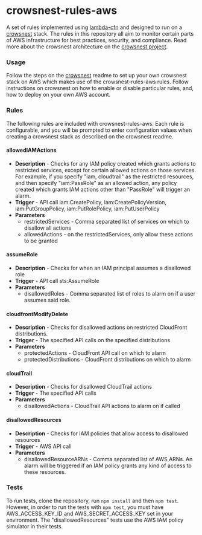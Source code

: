# crowsnest-rules-aws

A set of rules implemented using [lambda-cfn](https://github.com/mapbox/lambda-cfn) and designed to run on a [crowsnest](https://github.com/mapbox/crowsnest) stack.  The rules in this repository all aim to monitor certain parts of AWS infrastructure for best practices, security, and compliance.  Read more about the crowsnest architecture on the [crowsnest project](https://github.com/mapbox/crowsnest).

### Usage

Follow the steps on the [crowsnest](https://github.com/mapbox/crowsnest) readme to set up your own crowsnest stack on AWS which makes use of the crowsnest-rules-aws rules.  Follow instructions on crowsnest on how to enable or disable particular rules, and, how to deploy on your own AWS account.

### Rules

The following rules are included with crowsnest-rules-aws.  Each rule is configurable, and you will be prompted to enter configuration values when creating a crowsnest stack as described on the crowsnest readme.

#### allowedIAMActions

- **Description** - Checks for any IAM policy created which grants actions to restricted services, except for certain allowed actions on those services.  For example, if you specify "iam, cloudtrail" as the restricted resources, and then specify "iam:PassRole" as an allowed action, any policy created which grants IAM actions other than "PassRole" will trigger an alarm.
- **Trigger** - API call iam:CreatePolicy, iam:CreatePolicyVersion, iam:PutGroupPolicy, iam:PutRolePolicy, iam:PutUserPolicy
- **Parameters**
  - restrictedServices - Comma separated list of services on which to disallow all actions
  - allowedActions - on the restrictedServices, only allow these actions to be granted

#### assumeRole

- **Description** - Checks for when an IAM principal assumes a disallowed role
- **Trigger** - API call sts:AssumeRole
- **Parameters**
  - disallowedRoles - Comma separated list of roles to alarm on if a user assumes said role.

#### cloudfrontModifyDelete

- **Description** - Checks for disallowed actions on restricted CloudFront distributions.
- **Trigger** - The specified API calls on the specified distributions
- **Parameters**
  - protectedActions - CloudFront API call on which to alarm
  - protectedDistributions - CloudFront distributions on which to alarm

#### cloudTrail

- **Description** - Checks for disallowed CloudTrail actions
- **Trigger** - The specified API calls
- **Parameters**
  - disallowedActions - CloudTrail API actions to alarm on if called

#### disallowedResources

- **Description** - Checks for IAM policies that allow access to disallowed resources
- **Trigger** - AWS API call
- **Parameters**
  - disallowedResourceARNs - Comma separated list of AWS ARNs.  An alarm will be triggered if an IAM policy grants any kind of access to these resources.

### Tests

To run tests, clone the repository, run `npm install` and then `npm test`.  However, in order to run the tests with `npm test`, you must have AWS_ACCESS_KEY_ID and AWS_SECRET_ACCESS_KEY set in your environment.  The "disallowedResources" tests use the AWS IAM policy simulator in their tests.
